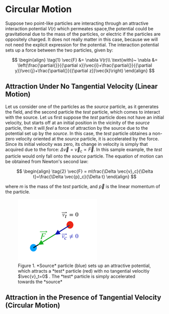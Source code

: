# Circular Motion
Suppose two point-like particles are interacting through an attractive interaction potential $V(r)$ which permeates space,the potential could be gravitational
due to the mass of the particles, or electric if the particles are oppositely charged. It does not really matter in this case, because we will 
not need the explicit expression for the potential. The interaction potential sets up a force between the two particles, given by:

$$
\begin{align}
\tag{1}
\vec{F} &= \nabla V(r)\\
\text{with}~ \nabla &= \left(\frac{\partial{}}{{\partial x}}\vec{i}+\frac{\partial{}}{{\partial y}}\vec{j}+\frac{\partial{}}{{\partial z}}\vec{k}\right)
\end{align}
$$

## Attraction Under No Tangential Velocity (Linear Motion)

Let us consider one of the particles as the *source* particle, as it generates the field, and the second particle the *test* particle, 
which comes to interact with the source. Let us first suppose the *test* particle does not have an initial velocity, but starts off at an 
initial position in the vicinity of the *source* particle, then it will *feel* a force of attraction by the source due to the potential set up
by the *source*. In this case, the *test* particle obtaines a non-zero velocity oriented at the *source* particle, it is accelerated by the force. 
Since its initial velocity was zero, its change in velocity is simply that acquired due to the force: $\Delta \vec{v} = \vec{v}_c\propto \vec{F}$.
In this sample example, the *test* particle would only fall onto the *source* particle. The equation of motion can be obtained from Newton's
second law: 

$$
\begin{align}
\tag{2}
\vec{F} = m\frac{\Delta \vec{v}_c}{\Delta t}=\frac{\Delta \vec{p}_c}{\Delta t}
\end{align}
$$

where $m$ is the mass of the *test* particle, and $\vec{p}$ is the linear momentum of the particle.

<figure>
    <img src="/projects/figures/two_particle_attraction.png" alt="figure" width=250 height=200>
    <figcaption>Figure 1. *Source* particle (blue) sets up an attractive potential, which attracts a *test* particle (red) with no tangential velocitiy $\vec{v}_t=0$ . The *test* particle is simply accelerated towards the *source*  </figcaption>
</figure>

## Attraction in the Presence of Tangential Velocity (Circular Motion)
